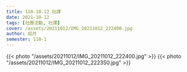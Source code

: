 ```yaml
---
title: 110.10.12 社課
date: 2021-10-12
tags: [社團活動, 社課]
cover: /assets/20211012/IMG_20211012_222400.jpg
author: 如月
semester: 110-1
---
```


{{< photo "/assets/20211012/IMG_20211012_222400.jpg" >}}
{{< photo "/assets/20211012/IMG_20211012_222350.jpg" >}}
